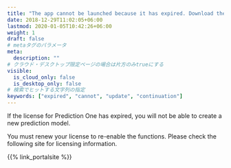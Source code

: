 ```yaml
---
title: "The app cannot be launched because it has expired. Download the latest version to continue using the app."
date: 2018-12-29T11:02:05+06:00
lastmod: 2020-01-05T10:42:26+06:00
weight: 1
draft: false
# metaタグのパラメータ
meta:
  description: ""
# クラウド・デスクトップ限定ページの場合は片方のみtrueにする
visible:
  is_cloud_only: false
  is_desktop_only: false
# 検索でヒットする文字列の指定
keywords: ["expired", "cannot", "update", "continuation"]
---
```


If the license for Prediction One has expired, you will not be able to create a new prediction model.

You must renew your license to re-enable the functions.
Please check the following site for licensing information.

{{% link_portalsite %}}
